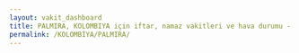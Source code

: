 ```yaml
---
layout: vakit_dashboard
title: PALMIRA, KOLOMBIYA için iftar, namaz vakitleri ve hava durumu - ilçe/eyalet seç
permalink: /KOLOMBIYA/PALMIRA/
---
```


<script type="text/javascript">
  var GLOBAL_COUNTRY = 'KOLOMBIYA';
  var GLOBAL_CITY = 'PALMIRA';
  var GLOBAL_STATE = '';
  var lat = 72;
  var lon = 21;
</script>
